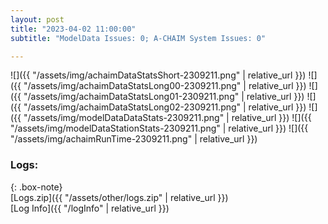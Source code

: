 ```yaml
---
layout: post
title: "2023-04-02 11:00:00"
subtitle: "ModelData Issues: 0; A-CHAIM System Issues: 0"

---
```


![]({{ "/assets/img/achaimDataStatsShort-2309211.png" | relative_url }})
![]({{ "/assets/img/achaimDataStatsLong00-2309211.png" | relative_url }})
![]({{ "/assets/img/achaimDataStatsLong01-2309211.png" | relative_url }})
![]({{ "/assets/img/achaimDataStatsLong02-2309211.png" | relative_url }})
![]({{ "/assets/img/modelDataDataStats-2309211.png" | relative_url }})
![]({{ "/assets/img/modelDataStationStats-2309211.png" | relative_url }})
![]({{ "/assets/img/achaimRunTime-2309211.png" | relative_url }})





### Logs:  
  
{: .box-note}  
[Logs.zip]({{ "/assets/other/logs.zip" | relative_url }})  
[Log Info]({{ "/logInfo" | relative_url }})  
